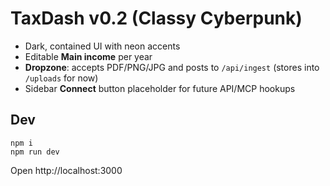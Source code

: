 
# TaxDash v0.2 (Classy Cyberpunk)

- Dark, contained UI with neon accents
- Editable **Main income** per year
- **Dropzone**: accepts PDF/PNG/JPG and posts to `/api/ingest` (stores into `/uploads` for now)
- Sidebar **Connect** button placeholder for future API/MCP hookups

## Dev
```
npm i
npm run dev
```
Open http://localhost:3000
